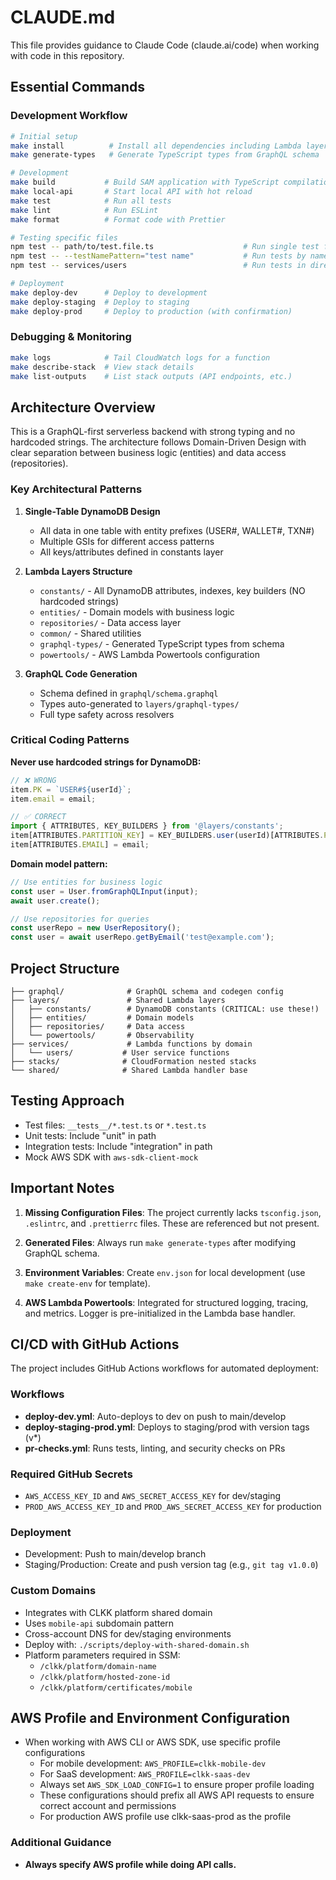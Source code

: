 # CLAUDE.md

This file provides guidance to Claude Code (claude.ai/code) when working with code in this repository.

## Essential Commands

### Development Workflow
```bash
# Initial setup
make install          # Install all dependencies including Lambda layers
make generate-types   # Generate TypeScript types from GraphQL schema

# Development
make build           # Build SAM application with TypeScript compilation
make local-api       # Start local API with hot reload
make test            # Run all tests
make lint            # Run ESLint
make format          # Format code with Prettier

# Testing specific files
npm test -- path/to/test.file.ts                    # Run single test file
npm test -- --testNamePattern="test name"           # Run tests by name
npm test -- services/users                          # Run tests in directory

# Deployment
make deploy-dev      # Deploy to development
make deploy-staging  # Deploy to staging
make deploy-prod     # Deploy to production (with confirmation)
```

### Debugging & Monitoring
```bash
make logs            # Tail CloudWatch logs for a function
make describe-stack  # View stack details
make list-outputs    # List stack outputs (API endpoints, etc.)
```

## Architecture Overview

This is a GraphQL-first serverless backend with strong typing and no hardcoded strings. The architecture follows Domain-Driven Design with clear separation between business logic (entities) and data access (repositories).

### Key Architectural Patterns

1. **Single-Table DynamoDB Design**
   - All data in one table with entity prefixes (USER#, WALLET#, TXN#)
   - Multiple GSIs for different access patterns
   - All keys/attributes defined in constants layer

2. **Lambda Layers Structure**
   - `constants/` - All DynamoDB attributes, indexes, key builders (NO hardcoded strings)
   - `entities/` - Domain models with business logic
   - `repositories/` - Data access layer
   - `common/` - Shared utilities
   - `graphql-types/` - Generated TypeScript types from schema
   - `powertools/` - AWS Lambda Powertools configuration

3. **GraphQL Code Generation**
   - Schema defined in `graphql/schema.graphql`
   - Types auto-generated to `layers/graphql-types/`
   - Full type safety across resolvers

### Critical Coding Patterns

**Never use hardcoded strings for DynamoDB:**
```typescript
// ❌ WRONG
item.PK = `USER#${userId}`;
item.email = email;

// ✅ CORRECT
import { ATTRIBUTES, KEY_BUILDERS } from '@layers/constants';
item[ATTRIBUTES.PARTITION_KEY] = KEY_BUILDERS.user(userId)[ATTRIBUTES.PARTITION_KEY];
item[ATTRIBUTES.EMAIL] = email;
```

**Domain model pattern:**
```typescript
// Use entities for business logic
const user = User.fromGraphQLInput(input);
await user.create();

// Use repositories for queries
const userRepo = new UserRepository();
const user = await userRepo.getByEmail('test@example.com');
```

## Project Structure

```
├── graphql/              # GraphQL schema and codegen config
├── layers/               # Shared Lambda layers
│   ├── constants/        # DynamoDB constants (CRITICAL: use these!)
│   ├── entities/         # Domain models
│   ├── repositories/     # Data access
│   └── powertools/       # Observability
├── services/             # Lambda functions by domain
│   └── users/           # User service functions
├── stacks/              # CloudFormation nested stacks
└── shared/              # Shared Lambda handler base
```

## Testing Approach

- Test files: `__tests__/*.test.ts` or `*.test.ts`
- Unit tests: Include "unit" in path
- Integration tests: Include "integration" in path
- Mock AWS SDK with `aws-sdk-client-mock`

## Important Notes

1. **Missing Configuration Files**: The project currently lacks `tsconfig.json`, `.eslintrc`, and `.prettierrc` files. These are referenced but not present.

2. **Generated Files**: Always run `make generate-types` after modifying GraphQL schema.

3. **Environment Variables**: Create `env.json` for local development (use `make create-env` for template).

4. **AWS Lambda Powertools**: Integrated for structured logging, tracing, and metrics. Logger is pre-initialized in the Lambda base handler.

## CI/CD with GitHub Actions

The project includes GitHub Actions workflows for automated deployment:

### Workflows
- **deploy-dev.yml**: Auto-deploys to dev on push to main/develop
- **deploy-staging-prod.yml**: Deploys to staging/prod with version tags (v*)
- **pr-checks.yml**: Runs tests, linting, and security checks on PRs

### Required GitHub Secrets
- `AWS_ACCESS_KEY_ID` and `AWS_SECRET_ACCESS_KEY` for dev/staging
- `PROD_AWS_ACCESS_KEY_ID` and `PROD_AWS_SECRET_ACCESS_KEY` for production

### Deployment
- Development: Push to main/develop branch
- Staging/Production: Create and push version tag (e.g., `git tag v1.0.0`)

### Custom Domains
- Integrates with CLKK platform shared domain
- Uses `mobile-api` subdomain pattern
- Cross-account DNS for dev/staging environments
- Deploy with: `./scripts/deploy-with-shared-domain.sh`
- Platform parameters required in SSM:
  - `/clkk/platform/domain-name`
  - `/clkk/platform/hosted-zone-id`
  - `/clkk/platform/certificates/mobile`

## AWS Profile and Environment Configuration

- When working with AWS CLI or AWS SDK, use specific profile configurations
  - For mobile development: `AWS_PROFILE=clkk-mobile-dev`
  - For SaaS development: `AWS_PROFILE=clkk-saas-dev`
  - Always set `AWS_SDK_LOAD_CONFIG=1` to ensure proper profile loading
  - These configurations should prefix all AWS API requests to ensure correct account and permissions
  - For production AWS profile use clkk-saas-prod as the profile 

### Additional Guidance
- **Always specify AWS profile while doing API calls.**